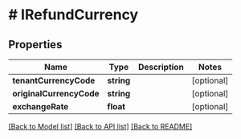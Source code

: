 # # IRefundCurrency

## Properties

Name | Type | Description | Notes
------------ | ------------- | ------------- | -------------
**tenantCurrencyCode** | **string** |  | [optional]
**originalCurrencyCode** | **string** |  | [optional]
**exchangeRate** | **float** |  | [optional]

[[Back to Model list]](../../README.md#models) [[Back to API list]](../../README.md#endpoints) [[Back to README]](../../README.md)
